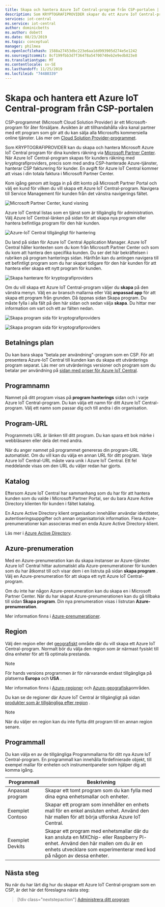 ```yaml
---
title: Skapa och hantera Azure IoT Central-program från CSP-portalen | Microsoft Docs
description: Som KRYPTOGRAFIPROVIDER skapar du ett Azure IoT Central-program för kundens räkning.
services: iot-central
ms.service: iot-central
author: dominicbetts
ms.author: dobett
ms.date: 08/23/2019
ms.topic: conceptual
manager: philmea
ms.openlocfilehash: 1588a27453dbc223e6aa1dd993905d274e5e1242
ms.sourcegitcommit: 8cf199fbb3d7f36478a54700740eb2e9edb823e8
ms.translationtype: MT
ms.contentlocale: sv-SE
ms.lasthandoff: 11/25/2019
ms.locfileid: "74480339"
---
```

# <a name="create-and-manage-an-azure-iot-central-application-from-the-csp-portal"></a>Skapa och hantera ett Azure IoT Central-program från CSP-portalen

CSP-programmet (Microsoft Cloud Solution Provider) är ett Microsoft-program för åter försäljare. Avsikten är att tillhandahålla våra kanal partner med ett program som gör att du kan sälja alla Microsofts kommersiella online tjänster. Läs mer om [Cloud Solution Provider-programmet](https://partner.microsoft.com/cloud-solution-provider).

Som KRYPTOGRAFIPROVIDER kan du skapa och hantera Microsoft Azure IoT Central program för dina kunders räkning via [Microsoft Partner Center](https://partnercenter.microsoft.com/partner/home). När Azure IoT Central-program skapas för kunders räkning med kryptografiproviders, precis som med andra CSP-hanterade Azure-tjänster, hanterar CSP fakturering för kunder. En avgift för Azure IoT Central kommer att visas i din totala faktura i Microsoft Partner Center.

Kom igång genom att logga in på ditt konto på Microsoft Partner Portal och välj en kund för vilken du vill skapa ett Azure IoT Central-program. Navigera till Service Management för kunden från det vänstra navigerings fältet.

![Microsoft Partner Center, kund visning](media/howto-create-application-csp/image1.png)

Azure IoT Central listas som en tjänst som är tillgänglig för administration. Välj Azure IoT Central-länken på sidan för att skapa nya program eller hantera befintliga program för den här kunden.

![Azure-IoT Central tillgängligt för hantering](media/howto-create-application-csp/image2.png)

Du land på sidan för Azure IoT Central Application Manager. Azure IoT Central håller kontexten som du kom från Microsoft Partner Center och som du kom att hantera den specifika kunden. Du ser det här bekräftelsen i rubriken på program hanterings sidan. Härifrån kan du antingen navigera till ett befintligt program som du har skapat tidigare för den här kunden för att hantera eller skapa ett nytt program för kunden.

![Skapa hanterare för kryptografiproviders](media/howto-create-application-csp/image3.png)

Om du vill skapa ett Azure IoT Central-program väljer du **skapa** på den vänstra menyn. Välj en av bransch mallarna eller Välj **anpassad app** för att skapa ett program från grunden. Då öppnas sidan Skapa program. Du måste fylla i alla fält på den här sidan och sedan välja **skapa**. Du hittar mer information om vart och ett av fälten nedan.

![Skapa program sida för kryptografiproviders](media/howto-create-application-csp/image4.png)

![Skapa program sida för kryptografiproviders](media/howto-create-application-csp/image4-1.png)

## <a name="payment-plan"></a>Betalnings plan

Du kan bara skapa "betala per användning"-program som en CSP. För att presentera Azure-IoT Central till kunden kan du skapa ett utvärderings program separat. Läs mer om utvärderings versioner och program som du betalar per användning på [sidan med priser för Azure IoT Central](https://azure.microsoft.com/pricing/details/iot-central/).

## <a name="application-name"></a>Programnamn

Namnet på ditt program visas på **program hanterings** sidan och i varje Azure IoT Central-program. Du kan välja ett namn för ditt Azure IoT Central-program. Välj ett namn som passar dig och till andra i din organisation.

## <a name="application-url"></a>Program-URL

Programmets URL är länken till ditt program. Du kan spara ett bok märke i webbläsaren eller dela det med andra.

När du anger namnet på programmet genereras din program-URL automatiskt. Om du vill kan du välja en annan URL för ditt program. Varje Azure IoT Central-URL måste vara unik i Azure IoT Central. Ett fel meddelande visas om den URL du väljer redan har gjorts.

## <a name="directory"></a>Katalog

Eftersom Azure IoT Central har sammanhang som du har för att hantera kunden som du valde i Microsoft Partner Portal, ser du bara Azure Active Directory klienten för kunden i fältet katalog. 

En Azure Active Directory klient organisation innehåller användar identiteter, autentiseringsuppgifter och annan organisatorisk information. Flera Azure-prenumerationer kan associeras med en enda Azure Active Directory-klient.

Läs mer i [Azure Active Directory](https://docs.microsoft.com/azure/active-directory/).

## <a name="azure-subscription"></a>Azure-prenumeration

Med en Azure-prenumeration kan du skapa instanser av Azure-tjänster. Azure IoT Central hittar automatiskt alla Azure-prenumerationer för kunden som du har åtkomst till och visar dem i en listruta på sidan **skapa program** . Välj en Azure-prenumeration för att skapa ett nytt Azure IoT Central-program.

Om du inte har någon Azure-prenumeration kan du skapa en i Microsoft Partner Center. När du har skapat Azure-prenumerationen kan du gå tillbaka till sidan **Skapa program**. Din nya prenumeration visas i listrutan **Azure-prenumeration**.

Mer information finns i [Azure-prenumerationer](https://docs.microsoft.com/azure/guides/developer/azure-developer-guide#understanding-accounts-subscriptions-and-billing).

## <a name="region"></a>Region

Välj den region eller det [geografiskt](https://azure.microsoft.com/global-infrastructure/geographies/) område där du vill skapa ett Azure IoT Central-program. Normalt bör du välja den region som är närmast fysiskt till dina enheter för att få optimala prestanda.

> [!NOTE]
> För hands versions programmen är för närvarande endast tillgängliga på platserna **Europa** och **USA** .

Mer information finns i [Azure-regioner](https://azure.microsoft.com/global-infrastructure/regions/) och [Azure-geografiska](https://azure.microsoft.com/global-infrastructure/geographies/)områden.

Du kan se de regioner där Azure IoT Central är tillgängligt på sidan [produkter som är tillgängliga efter region](https://azure.microsoft.com/global-infrastructure/services/?products=iot-central) .

> [!Note]
> När du väljer en region kan du inte flytta ditt program till en annan region senare.

## <a name="application-template"></a>Programmall

Du kan välja en av de tillgängliga Programmallarna för ditt nya Azure IoT Central-program. En programmall kan innehålla fördefinierade objekt, till exempel mallar för enheten och instrumentpaneler som hjälper dig att komma igång.

| Programmall | Beskrivning |
| -------------------- | ----------- |
| Anpassat program   | Skapar ett tomt program som du kan fylla med dina egna enhetsmallar och enheter. |
| Exemplet Contoso       | Skapar ett program som innehåller en enhets mall för en enkel ansluten enhet. Använd den här mallen för att börja utforska Azure IoT Central. |
| Exemplet Devkits       | Skapar ett program med enhetsmallar där du kan ansluta en MXChip- eller Raspberry Pi-enhet. Använd den här mallen om du är en enhets utvecklare som experimenterar med kod på någon av dessa enheter. |

## <a name="next-steps"></a>Nästa steg

Nu när du har lärt dig hur du skapar ett Azure IoT Central-program som en CSP, är det här det föreslagna nästa steg:

> [!div class="nextstepaction"]
> [Administrera ditt program](howto-administer.md)
